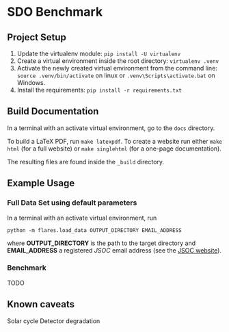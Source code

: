 SDO Benchmark
=============

Project Setup
-------------

1. Update the virtualenv module: `pip install -U virtualenv`
2. Create a virtual environment inside the root directory:
`virtualenv .venv`
3. Activate the newly created virtual environment from the command line:
`source .venv/bin/activate` on linux
or `.venv\Scripts\activate.bat` on Windows.
4. Install the requirements: `pip install -r requirements.txt`


Build Documentation
-------------------
In a terminal with an activate virtual environment, go to the `docs` directory.

To build a LaTeX PDF, run `make latexpdf`. To create a website run either
`make html` (for a full website) or `make singlehtml` (for a one-page documentation).

The resulting files are found inside the `_build` directory.


Example Usage
-------------

### Full Data Set using default parameters
In a terminal with an activate virtual environment, run

`python -m flares.load_data OUTPUT_DIRECTORY EMAIL_ADDRESS`

where **OUTPUT_DIRECTORY** is the path to the target directory and **EMAIL_ADDRESS**
a registered *JSOC* email address
(see the [JSOC website](http://jsoc.stanford.edu/ajax/register_email.html)).

### Benchmark
TODO


Known caveats
-------------

Solar cycle
Detector degradation